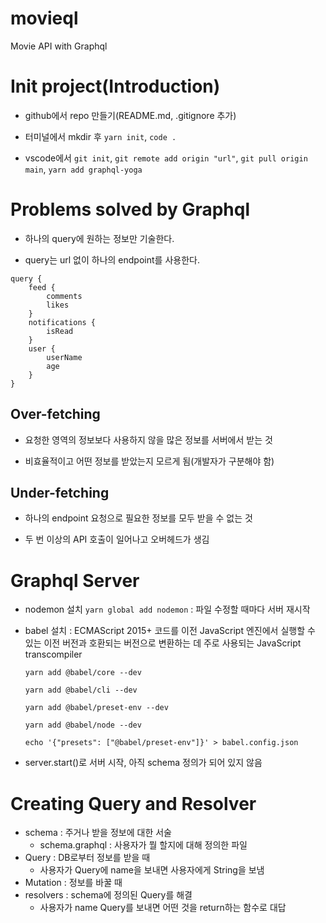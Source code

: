 # movieql

Movie API with Graphql

# Init project(Introduction)

- github에서 repo 만들기(README.md, .gitignore 추가)

- 터미널에서 mkdir 후 `yarn init`, `code .`

- vscode에서 `git init`, `git remote add origin "url"`, `git pull origin main`, `yarn add graphql-yoga`

# Problems solved by Graphql

- 하나의 query에 원하는 정보만 기술한다.

- query는 url 없이 하나의 endpoint를 사용한다.

```
query {
    feed {
        comments
        likes
    }
    notifications {
        isRead
    }
    user {
        userName
        age
    }
}
```

## Over-fetching

- 요청한 영역의 정보보다 사용하지 않을 많은 정보를 서버에서 받는 것

- 비효율적이고 어떤 정보를 받았는지 모르게 됨(개발자가 구분해야 함)

## Under-fetching

- 하나의 endpoint 요청으로 필요한 정보를 모두 받을 수 없는 것

- 두 번 이상의 API 호출이 일어나고 오버헤드가 생김

# Graphql Server

- nodemon 설치 `yarn global add nodemon` : 파일 수정할 때마다 서버 재시작

- babel 설치 : ECMAScript 2015+ 코드를 이전 JavaScript 엔진에서 실행할 수 있는 이전 버전과 호환되는 버전으로 변환하는 데 주로 사용되는 JavaScript transcompiler

  `yarn add @babel/core --dev`

  `yarn add @babel/cli --dev`

  `yarn add @babel/preset-env --dev`

  `yarn add @babel/node --dev`

  `echo '{"presets": ["@babel/preset-env"]}' > babel.config.json`

- server.start()로 서버 시작, 아직 schema 정의가 되어 있지 않음

# Creating Query and Resolver

- schema : 주거나 받을 정보에 대한 서술
  - schema.graphql : 사용자가 뭘 할지에 대해 정의한 파일
- Query : DB로부터 정보를 받을 때
  - 사용자가 Query에 name을 보내면 사용자에게 String을 보냄
- Mutation : 정보를 바꿀 때
- resolvers : schema에 정의된 Query를 해결
  - 사용자가 name Query를 보내면 어떤 것을 return하는 함수로 대답
